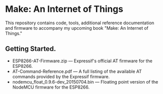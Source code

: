# Make: An Internet of Things

This repository contains code, tools, additional reference documentation and firmware to accompany my upcoming book "Make: An Internet of Things."

## Getting Started.

* ESP8266-AT-Firmware.zip — Expressif's official AT firmware for the ESP8266.
* AT-Command-Reference.pdf — A full listing of the available AT commands provided by the Expressif firmware.
* nodemcu_float_0.9.6-dev_20150704.bin — Floating point version of the NodeMCU firmware for the ESP8266.

